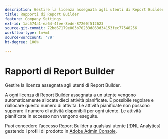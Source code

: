 ```yaml
---
description: Gestire la licenza assegnata agli utenti di Report Builder.
title: Rapporti di Report Builder
feature: Company Settings
exl-id: 1ac574a1-ea64-4fee-8ede-87260f512623
source-git-commit: 72bd67179e003b70233d863d34153fec77548256
workflow-type: tm+mt
source-wordcount: '79'
ht-degree: 100%

---
```


# Rapporti di Report Builder

Gestire la licenza assegnata agli utenti di Report Builder.

A ogni licenza di Report Builder assegnata a un utente vengono automaticamente allocate dieci attività pianificate. È possibile regolare e riallocare questo numero di attività. Le attività pianificate non possono superare il numero di attività disponibili per ogni utente. Le attività pianificate in eccesso non vengono eseguite.

Puoi concedere l’accesso Report Builder a qualsiasi utente [!DNL Analytics] gestendo i profili di prodotto in [Adobe Admin Console](/help/admin/admin-console/home.md).
